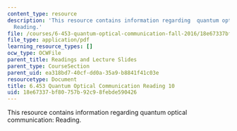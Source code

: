 ```yaml
---
content_type: resource
description: 'This resource contains information regarding  quantum optical communication:
  Reading.'
file: /courses/6-453-quantum-optical-communication-fall-2016/18e67337bf80757b92c98febde590426_MIT6_453F16_Lect10_Notes.pdf
file_type: application/pdf
learning_resource_types: []
ocw_type: OCWFile
parent_title: Readings and Lecture Slides
parent_type: CourseSection
parent_uid: ea318bd7-40cf-dd0a-35a9-b8841f41c03e
resourcetype: Document
title: 6.453 Quantum Optical Communication Reading 10
uid: 18e67337-bf80-757b-92c9-8febde590426
---
```

This resource contains information regarding  quantum optical communication: Reading.